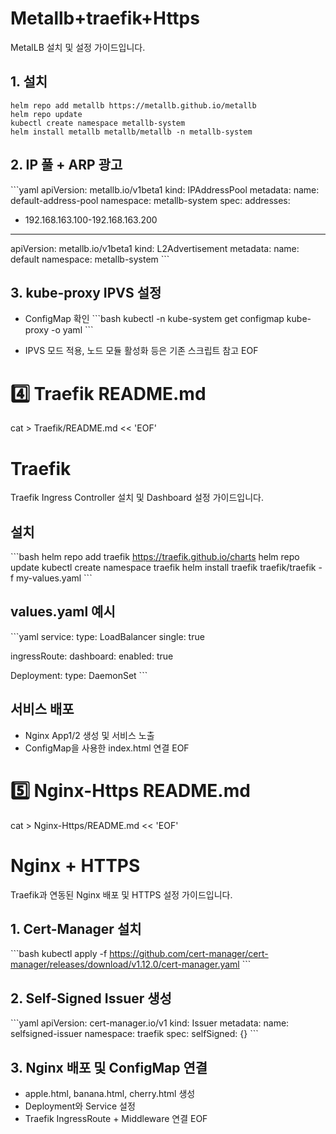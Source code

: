 # Metallb+traefik+Https

MetalLB 설치 및 설정 가이드입니다.

## 1. 설치
```
helm repo add metallb https://metallb.github.io/metallb
helm repo update
kubectl create namespace metallb-system
helm install metallb metallb/metallb -n metallb-system
```

## 2. IP 풀 + ARP 광고
\`\`\`yaml
apiVersion: metallb.io/v1beta1
kind: IPAddressPool
metadata:
  name: default-address-pool
  namespace: metallb-system
spec:
  addresses:
  - 192.168.163.100-192.168.163.200
---
apiVersion: metallb.io/v1beta1
kind: L2Advertisement
metadata:
  name: default
  namespace: metallb-system
\`\`\`

## 3. kube-proxy IPVS 설정
- ConfigMap 확인
\`\`\`bash
kubectl -n kube-system get configmap kube-proxy -o yaml
\`\`\`

- IPVS 모드 적용, 노드 모듈 활성화 등은 기존 스크립트 참고
EOF

# 4️⃣ Traefik README.md
cat > Traefik/README.md << 'EOF'
# Traefik

Traefik Ingress Controller 설치 및 Dashboard 설정 가이드입니다.

## 설치
\`\`\`bash
helm repo add traefik https://traefik.github.io/charts
helm repo update
kubectl create namespace traefik
helm install traefik traefik/traefik -f my-values.yaml
\`\`\`

## values.yaml 예시
\`\`\`yaml
service:
  type: LoadBalancer
  single: true

ingressRoute:
  dashboard:
    enabled: true

Deployment:
  type: DaemonSet
\`\`\`

## 서비스 배포
- Nginx App1/2 생성 및 서비스 노출
- ConfigMap을 사용한 index.html 연결
EOF

# 5️⃣ Nginx-Https README.md
cat > Nginx-Https/README.md << 'EOF'
# Nginx + HTTPS

Traefik과 연동된 Nginx 배포 및 HTTPS 설정 가이드입니다.

## 1. Cert-Manager 설치
\`\`\`bash
kubectl apply -f https://github.com/cert-manager/cert-manager/releases/download/v1.12.0/cert-manager.yaml
\`\`\`

## 2. Self-Signed Issuer 생성
\`\`\`yaml
apiVersion: cert-manager.io/v1
kind: Issuer
metadata:
  name: selfsigned-issuer
  namespace: traefik
spec:
  selfSigned: {}
\`\`\`

## 3. Nginx 배포 및 ConfigMap 연결
- apple.html, banana.html, cherry.html 생성
- Deployment와 Service 설정
- Traefik IngressRoute + Middleware 연결
EOF
